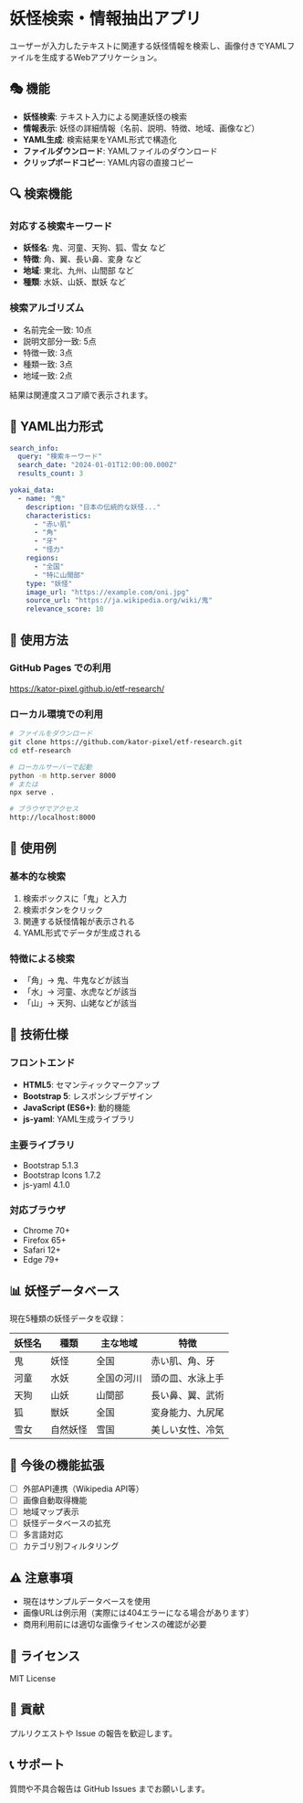 # 妖怪検索・情報抽出アプリ

ユーザーが入力したテキストに関連する妖怪情報を検索し、画像付きでYAMLファイルを生成するWebアプリケーション。

## 🎭 機能

- **妖怪検索**: テキスト入力による関連妖怪の検索
- **情報表示**: 妖怪の詳細情報（名前、説明、特徴、地域、画像など）
- **YAML生成**: 検索結果をYAML形式で構造化
- **ファイルダウンロード**: YAMLファイルのダウンロード
- **クリップボードコピー**: YAML内容の直接コピー

## 🔍 検索機能

### 対応する検索キーワード
- **妖怪名**: 鬼、河童、天狗、狐、雪女 など
- **特徴**: 角、翼、長い鼻、変身 など
- **地域**: 東北、九州、山間部 など
- **種類**: 水妖、山妖、獣妖 など

### 検索アルゴリズム
- 名前完全一致: 10点
- 説明文部分一致: 5点
- 特徴一致: 3点
- 種類一致: 3点
- 地域一致: 2点

結果は関連度スコア順で表示されます。

## 📁 YAML出力形式

```yaml
search_info:
  query: "検索キーワード"
  search_date: "2024-01-01T12:00:00.000Z"
  results_count: 3

yokai_data:
  - name: "鬼"
    description: "日本の伝統的な妖怪..."
    characteristics:
      - "赤い肌"
      - "角"
      - "牙"
      - "怪力"
    regions:
      - "全国"
      - "特に山間部"
    type: "妖怪"
    image_url: "https://example.com/oni.jpg"
    source_url: "https://ja.wikipedia.org/wiki/鬼"
    relevance_score: 10
```

## 🚀 使用方法

### GitHub Pages での利用
https://kator-pixel.github.io/etf-research/

### ローカル環境での利用
```bash
# ファイルをダウンロード
git clone https://github.com/kator-pixel/etf-research.git
cd etf-research

# ローカルサーバーで起動
python -m http.server 8000
# または
npx serve .

# ブラウザでアクセス
http://localhost:8000
```

## 🎯 使用例

### 基本的な検索
1. 検索ボックスに「鬼」と入力
2. 検索ボタンをクリック
3. 関連する妖怪情報が表示される
4. YAML形式でデータが生成される

### 特徴による検索
- 「角」→ 鬼、牛鬼などが該当
- 「水」→ 河童、水虎などが該当
- 「山」→ 天狗、山姥などが該当

## 🔧 技術仕様

### フロントエンド
- **HTML5**: セマンティックマークアップ
- **Bootstrap 5**: レスポンシブデザイン
- **JavaScript (ES6+)**: 動的機能
- **js-yaml**: YAML生成ライブラリ

### 主要ライブラリ
- Bootstrap 5.1.3
- Bootstrap Icons 1.7.2
- js-yaml 4.1.0

### 対応ブラウザ
- Chrome 70+
- Firefox 65+
- Safari 12+
- Edge 79+

## 📊 妖怪データベース

現在5種類の妖怪データを収録：

| 妖怪名 | 種類 | 主な地域 | 特徴 |
|--------|------|----------|------|
| 鬼 | 妖怪 | 全国 | 赤い肌、角、牙 |
| 河童 | 水妖 | 全国の河川 | 頭の皿、水泳上手 |
| 天狗 | 山妖 | 山間部 | 長い鼻、翼、武術 |
| 狐 | 獣妖 | 全国 | 変身能力、九尻尾 |
| 雪女 | 自然妖怪 | 雪国 | 美しい女性、冷気 |

## 🔮 今後の機能拡張

- [ ] 外部API連携（Wikipedia API等）
- [ ] 画像自動取得機能
- [ ] 地域マップ表示
- [ ] 妖怪データベースの拡充
- [ ] 多言語対応
- [ ] カテゴリ別フィルタリング

## ⚠️ 注意事項

- 現在はサンプルデータベースを使用
- 画像URLは例示用（実際には404エラーになる場合があります）
- 商用利用前には適切な画像ライセンスの確認が必要

## 📄 ライセンス

MIT License

## 🤝 貢献

プルリクエストや Issue の報告を歓迎します。

## 📞 サポート

質問や不具合報告は GitHub Issues までお願いします。